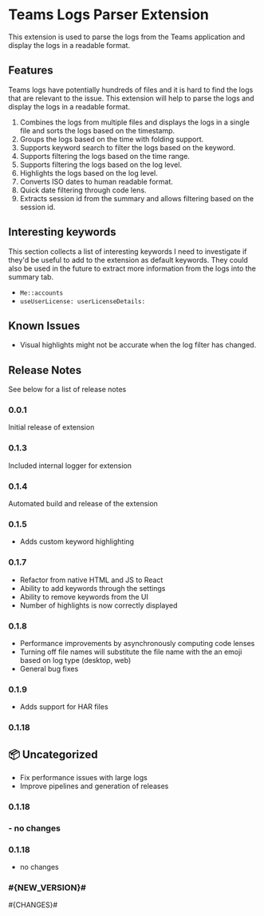 # Teams Logs Parser Extension

This extension is used to parse the logs from the Teams application and display the logs in a readable format.

## Features

Teams logs have potentially hundreds of files and it is hard to find the logs that are relevant to the issue. This extension will help to parse the logs and display the logs in a readable format.

1. Combines the logs from multiple files and displays the logs in a single file and sorts the logs based on the timestamp.
2. Groups the logs based on the time with folding support.
3. Supports keyword search to filter the logs based on the keyword.
4. Supports filtering the logs based on the time range.
5. Supports filtering the logs based on the log level.
6. Highlights the logs based on the log level.
7. Converts ISO dates to human readable format.
8. Quick date filtering through code lens.
9. Extracts session id from the summary and allows filtering based on the session id.

## Interesting keywords

This section collects a list of interesting keywords I need to investigate if they'd be useful to add to the extension as default keywords.
They could also be used in the future to extract more information from the logs into the summary tab.

- `Me::accounts`
- `useUserLicense: userLicenseDetails:`

## Known Issues

- Visual highlights might not be accurate when the log filter has changed.

## Release Notes

See below for a list of release notes

### 0.0.1

Initial release of extension

### 0.1.3

Included internal logger for extension

### 0.1.4

Automated build and release of the extension

### 0.1.5

- Adds custom keyword highlighting

### 0.1.7

- Refactor from native HTML and JS to React
- Ability to add keywords through the settings
- Ability to remove keywords from the UI
- Number of highlights is now correctly displayed

### 0.1.8

- Performance improvements by asynchronously computing code lenses
- Turning off file names will substitute the file name with the an emoji based on log type (desktop, web)
- General bug fixes

### 0.1.9

- Adds support for HAR files

### 0.1.18

## 📦 Uncategorized

- Fix performance issues with large logs
- Improve pipelines and generation of releases

### 0.1.18

### - no changes

### 0.1.18

- no changes

### #{NEW_VERSION}#

#{CHANGES}#
